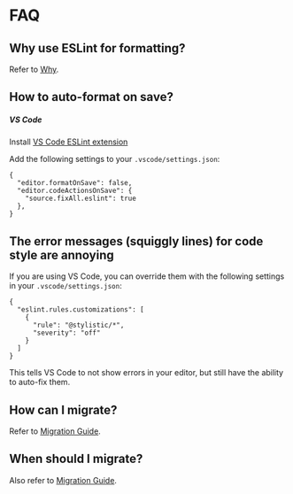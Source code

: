 # FAQ

## Why use ESLint for formatting?

Refer to [Why](/guide/why).

## How to auto-format on save?

##### VS Code

Install [VS Code ESLint extension](https://marketplace.visualstudio.com/items?itemName=dbaeumer.vscode-eslint)

Add the following settings to your `.vscode/settings.json`:

```jsonc
{
  "editor.formatOnSave": false,
  "editor.codeActionsOnSave": {
    "source.fixAll.eslint": true
  },
}
```

## The error messages (squiggly lines) for code style are annoying

If you are using VS Code, you can override them with the following settings in your `.vscode/settings.json`:

```jsonc
{
  "eslint.rules.customizations": [
    {
      "rule": "@stylistic/*",
      "severity": "off"
    }
  ]
}
```

This tells VS Code to not show errors in your editor, but still have the ability to auto-fix them.

## How can I migrate?

Refer to [Migration Guide](/guide/migration).

## When should I migrate?

Also refer to [Migration Guide](/guide/migration#when-should-i-migrate).
